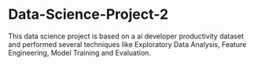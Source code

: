 # Data-Science-Project-2
This data science project is based on a ai developer productivity dataset and performed several techniques like Exploratory Data Analysis, Feature Engineering, Model Training and Evaluation.
